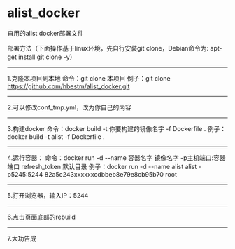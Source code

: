 # alist_docker
自用的alist docker部署文件

部署方法（下面操作基于linux环境，先自行安装git clone，Debian命令为: apt-get install git clone -y）

--------------------------------------------------------------------------------------------------
1.克隆本项目到本地
命令：git clone 本项目
例子：git clone https://github.com/hbestm/alist_docker.git

--------------------------------------------------------------------------------------------------
2.可以修改conf_tmp.yml，改为你自己的内容

--------------------------------------------------------------------------------------------------
3.构建docker
命令：docker build -t 你要构建的镜像名字 -f Dockerfile .
例子：docker build -t alist -f Dockerfile .

--------------------------------------------------------------------------------------------------
4.运行容器：
命令：docker run -d --name 容器名字 镜像名字 -p主机端口:容器端口 refresh_token 默认目录
例子：docker run -d --name alist alist -p5245:5244 82a5c243xxxxxxcdbbeb8e79e8cb95b70 root

--------------------------------------------------------------------------------------------------
5.打开浏览器，输入IP：5244

--------------------------------------------------------------------------------------------------
6.点击页面底部的rebuild

--------------------------------------------------------------------------------------------------
7.大功告成
